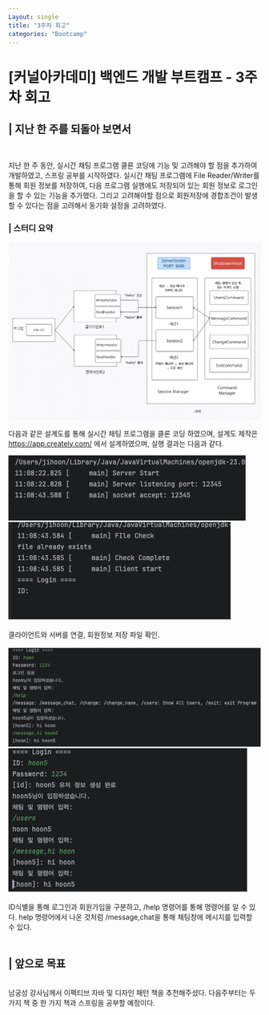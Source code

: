 ```yaml
---
Layout: single
title: "3주차 회고"
categories: "Bootcamp"
---
```


# [커널아카데미] 백엔드 개발 부트캠프 - 3주차 회고



## | 지난 한 주를 되돌아 보면서

<br>

지난 한 주 동안, 실시간 채팅 프로그램 클론 코딩에 기능 및 고려해야 할 점을 추가하여
개발하였고, 스프링 공부를 시작하였다. 실시간 채팅 프로그램에 File Reader/Writer를 통해
회원 정보를 저장하여, 다음 프로그램 실행에도 저장되어 있는 회원 정보로 로그인을 할 수 있는 기능을
추가했다. 그리고 고려해야할 점으로 회원저장에 경합조건이 발생할 수 있다는 점을 고려해서 동기화 설정을 고려하였다.


### | 스터디 요약 ###

![ChatProgramStructure.png](../assets/images/ChatProgramStructure.png)

다음과 같은 설계도를 통해 실시간 채팅 프로그램을 클론 코딩 하였으며, 설계도 제작은
https://app.creately.com/ 에서 설계하였으며, 실행 결과는 다음과 같다.

![chat1.png](../assets/images/chat1.png)
<br>
![chat2.png](../assets/images/chat2.png)
<br><br>
클라이언트와 서버를 연결, 회원정보 저장 파일 확인.
<br><br>
![chat3.png](../assets/images/chat3.png)
<br>
![chat4.png](../assets/images/chat4.png)
<br><br>
ID식별을 통해 로그인과 회원가입을 구분하고, /help 명령어를 통해 명령어를 알 수 있다.
help 명령어에서 나온 것처럼 /message,chat을 통해 채팅창에 메시지를 입력할 수 있다.
<br><br>

## | 앞으로 목표

<br>
남궁성 강사님께서 이펙티브 자바 및 디자인 패턴 책을 추천해주셨다. 다음주부터는
두 가지 책 중 한 가지 책과 스프링을 공부할 예정이다.